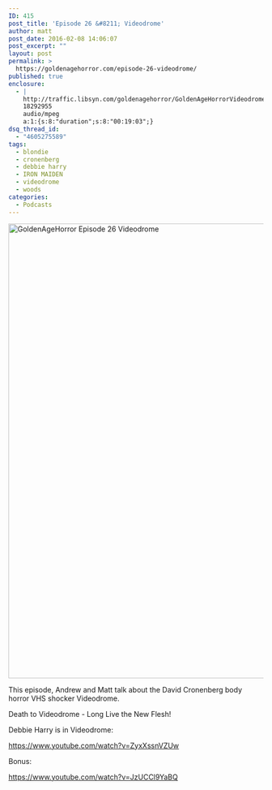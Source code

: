 ```yaml
---
ID: 415
post_title: 'Episode 26 &#8211; Videodrome'
author: matt
post_date: 2016-02-08 14:06:07
post_excerpt: ""
layout: post
permalink: >
  https://goldenagehorror.com/episode-26-videodrome/
published: true
enclosure:
  - |
    http://traffic.libsyn.com/goldenagehorror/GoldenAgeHorrorVideodrome.mp3
    18292955
    audio/mpeg
    a:1:{s:8:"duration";s:8:"00:19:03";}
dsq_thread_id:
  - "4605275589"
tags:
  - blondie
  - cronenberg
  - debbie harry
  - IRON MAIDEN
  - videodrome
  - woods
categories:
  - Podcasts
---
```

<img class="alignnone size-large wp-image-416" src="http://goldenagehorror.com/wp-content/uploads/2016/02/videodrome_1-773x1024.jpg" alt="GoldenAgeHorror Episode 26 Videodrome" width="676" height="896" />

This episode, Andrew and Matt talk about the David Cronenberg body horror VHS shocker Videodrome.

Death to Videodrome - Long Live the New Flesh!

<!--more-->

Debbie Harry is in Videodrome:

https://www.youtube.com/watch?v=ZyxXssnVZUw

Bonus:

https://www.youtube.com/watch?v=JzUCCl9YaBQ